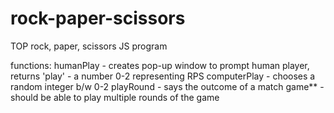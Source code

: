 # rock-paper-scissors
TOP rock, paper, scissors JS program

functions:
humanPlay - creates pop-up window to prompt human player, returns 'play' - a number 0-2 representing RPS
computerPlay - chooses a random integer b/w 0-2
playRound - says the outcome of a match
game** - should be able to play multiple rounds of the game